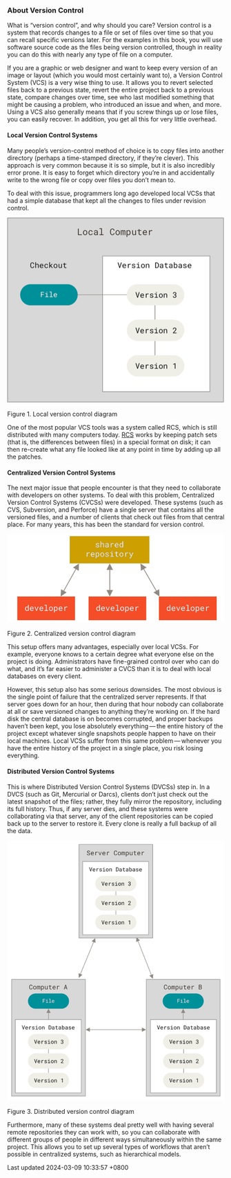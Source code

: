 ### About Version Control

What is “version control”, and why should you care? Version control is a
system that records changes to a file or set of files over time so that
you can recall specific versions later. For the examples in this book,
you will use software source code as the files being version controlled,
though in reality you can do this with nearly any type of file on a
computer.

If you are a graphic or web designer and want to keep every version of
an image or layout (which you would most certainly want to), a Version
Control System (VCS) is a very wise thing to use. It allows you to
revert selected files back to a previous state, revert the entire
project back to a previous state, compare changes over time, see who
last modified something that might be causing a problem, who introduced
an issue and when, and more. Using a VCS also generally means that if
you screw things up or lose files, you can easily recover. In addition,
you get all this for very little overhead.

#### Local Version Control Systems

Many people’s version-control method of choice is to copy files into
another directory (perhaps a time-stamped directory, if they’re clever).
This approach is very common because it is so simple, but it is also
incredibly error prone. It is easy to forget which directory you’re in
and accidentally write to the wrong file or copy over files you don’t
mean to.

To deal with this issue, programmers long ago developed local VCSs that
had a simple database that kept all the changes to files under revision
control.

![Local version control diagram](../../../../../images/progit/local.png)

Figure 1. Local version control diagram

One of the most popular VCS tools was a system called RCS, which is
still distributed with many computers today.
[RCS](https://www.gnu.org/software/rcs/) works by keeping patch sets
(that is, the differences between files) in a special format on disk; it
can then re-create what any file looked like at any point in time by
adding up all the patches.

#### Centralized Version Control Systems

The next major issue that people encounter is that they need to
collaborate with developers on other systems. To deal with this problem,
Centralized Version Control Systems (CVCSs) were developed. These
systems (such as CVS, Subversion, and Perforce) have a single server
that contains all the versioned files, and a number of clients that
check out files from that central place. For many years, this has been
the standard for version control.

![Centralized version control diagram](../../../../../images/progit/centralized.png)

Figure 2. Centralized version control diagram

This setup offers many advantages, especially over local VCSs. For
example, everyone knows to a certain degree what everyone else on the
project is doing. Administrators have fine-grained control over who can
do what, and it’s far easier to administer a CVCS than it is to deal
with local databases on every client.

However, this setup also has some serious downsides. The most obvious is
the single point of failure that the centralized server represents. If
that server goes down for an hour, then during that hour nobody can
collaborate at all or save versioned changes to anything they’re working
on. If the hard disk the central database is on becomes corrupted, and
proper backups haven’t been kept, you lose absolutely everything — the
entire history of the project except whatever single snapshots people
happen to have on their local machines. Local VCSs suffer from this same
problem — whenever you have the entire history of the project in a
single place, you risk losing everything.

#### Distributed Version Control Systems

This is where Distributed Version Control Systems (DVCSs) step in. In a
DVCS (such as Git, Mercurial or Darcs), clients don’t just check out the
latest snapshot of the files; rather, they fully mirror the repository,
including its full history. Thus, if any server dies, and these systems
were collaborating via that server, any of the client repositories can
be copied back up to the server to restore it. Every clone is really a
full backup of all the data.

![Distributed version control diagram](../../../../../images/progit/distributed.png)

Figure 3. Distributed version control diagram

Furthermore, many of these systems deal pretty well with having several
remote repositories they can work with, so you can collaborate with
different groups of people in different ways simultaneously within the
same project. This allows you to set up several types of workflows that
aren’t possible in centralized systems, such as hierarchical models.

Last updated 2024-03-09 10:33:57 +0800
